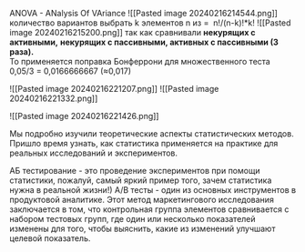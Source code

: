 ANOVA - ANalysis Of VAriance
![[Pasted image 20240216214544.png]]
количество вариантов выбрать k элементов n из =  n!/(n-k)!*k!
![[Pasted image 20240216215200.png]]
так как сравнивали **некурящих с активными,** **некурящих с пассивными, активных с пассивными (3 раза).**   
То применяется поправка Бонферрони для множественного теста 0,05/3 = 0,0166666667 (≈0,017)

![[Pasted image 20240216221207.png]]
![[Pasted image 20240216221332.png]]

![[Pasted image 20240216221426.png]]

Мы подробно изучили теоретические аспекты статистических методов. Пришло время узнать, как статистика применяется на практике для реальных исследований и экспериментов. 

АБ тестирование - это проведение экспериментов при помощи статистики, пожалуй, самый яркий пример того, зачем статистика нужна в реальной жизни!) A/B тесты - один из основных инструментов в продуктовой аналитике. Этот метод маркетингового исследования заключается в том, что контрольная группа элементов сравнивается с набором тестовых групп, где один или несколько показателей изменены для того, чтобы выяснить, какие из изменений улучшают целевой показатель.